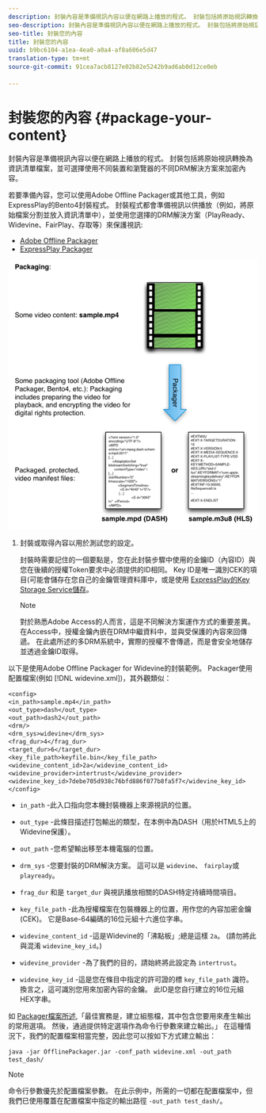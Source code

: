 ```yaml
---
description: 封裝內容是準備視訊內容以便在網路上播放的程式。 封裝包括將原始視訊轉換為資訊清單檔案，並可選擇使用不同裝置和瀏覽器的不同DRM解決方案來加密內容。
seo-description: 封裝內容是準備視訊內容以便在網路上播放的程式。 封裝包括將原始視訊轉換為資訊清單檔案，並可選擇使用不同裝置和瀏覽器的不同DRM解決方案來加密內容。
seo-title: 封裝您的內容
title: 封裝您的內容
uuid: b9bc6104-a1ea-4ea0-a0a4-af8a606e5d47
translation-type: tm+mt
source-git-commit: 91cea7acb8127e02b82e5242b9ad6ab0d12ce0eb

---
```



# 封裝您的內容 {#package-your-content}

封裝內容是準備視訊內容以便在網路上播放的程式。 封裝包括將原始視訊轉換為資訊清單檔案，並可選擇使用不同裝置和瀏覽器的不同DRM解決方案來加密內容。

若要準備內容，您可以使用Adobe Offline Packager或其他工具，例如ExpressPlay的Bento4封裝程式。 封裝程式都會準備視訊以供播放（例如，將原始檔案分割並放入資訊清單中），並使用您選擇的DRM解決方案（PlayReady、Widevine、FairPlay、存取等）來保護視訊:

* [Adobe Offline Packager](https://helpx.adobe.com/content/dam/help/en/primetime/guides/offline_packager_getting_started.pdf)
* [ExpressPlay Packager](https://www.expressplay.com/developer/packaging-tools/)

<!--<a id="fig_jbn_fw5_xw"></a>-->

![](assets/pkg_lic_play_web.png)

1. 封裝或取得內容以用於測試您的設定。

   封裝時需要記住的一個要點是，您在此封裝步驟中使用的金鑰ID（內容ID）與您在後續的授權Token要求中必須提供的ID相同。 Key ID是唯一識別CEK的項目(可能會儲存在您自己的金鑰管理資料庫中，或是使用 [ExpressPlay的Key Storage Service儲存](https://www.expressplay.com/developer/key-storage/)。

   >[!NOTE]
   >
   >對於熟悉Adobe Access的人而言，這是不同解決方案運作方式的重要差異。 在Access中，授權金鑰內嵌在DRM中繼資料中，並與受保護的內容來回傳遞。 在此處所述的多DRM系統中，實際的授權不會傳遞，而是會安全地儲存並透過金鑰ID取得。

<!--<a id="example_52AF76B730174B79B6088280FCDF126D"></a>-->

以下是使用Adobe Offline Packager for Widevine的封裝範例。 Packager使用配置檔案(例如 [!DNL widevine.xml])，其外觀類似：

```
<config> 
<in_path>sample.mp4</in_path> 
<out_type>dash</out_type> 
<out_path>dash2</out_path> 
<drm/> 
<drm_sys>widevine</drm_sys> 
<frag_dur>4</frag_dur> 
<target_dur>6</target_dur> 
<key_file_path>keyfile.bin</key_file_path> 
<widevine_content_id>2a</widevine_content_id> 
<widevine_provider>intertrust</widevine_provider> 
<widevine_key_id>7debe705d938c76bfd886f077b8fa5f7</widevine_key_id> 
</config>
```

* `in_path` -此入口指向您本機封裝機器上來源視訊的位置。
* `out_type` -此條目描述打包輸出的類型，在本例中為DASH（用於HTML5上的Widevine保護）。
* `out_path` -您希望輸出移至本機電腦的位置。
* `drm_sys` -您要封裝的DRM解決方案。 這可以是 `widevine`、 `fairplay`或 `playready`。

* `frag_dur` 和是 `target_dur` 與視訊播放相關的DASH特定持續時間項目。

* `key_file_path` -此為授權檔案在包裝機器上的位置，用作您的內容加密金鑰(CEK)。 它是Base-64編碼的16位元組十六進位字串。
* `widevine_content_id` -這是Widevine的「沸點板」;總是這樣 `2a`。 (請勿將此與混淆 `widevine_key_id`。)

* `widevine_provider` -為了我們的目的，請始終將此設定為 `intertrust`。

* `widevine_key_id` -這是您在條目中指定的許可證的標 `key_file_path` 識符。 換言之，這可識別您用來加密內容的金鑰。 此ID是您自行建立的16位元組HEX字串。

如 [Packager檔案所述](https://helpx.adobe.com/content/dam/help/en/primetime/guides/offline_packager_getting_started.pdf),「最佳實務是，建立組態檔，其中包含您要用來產生輸出的常用選項。 然後，通過提供特定選項作為命令行參數來建立輸出。」 在這種情況下，我們的配置檔案相當完整，因此您可以按如下方式建立輸出：

```
java -jar OfflinePackager.jar -conf_path widevine.xml -out_path test_dash/ 
```

>[!NOTE]
>
>命令行參數優先於配置檔案參數。 在此示例中，所需的一切都在配置檔案中，但我們已使用覆蓋在配置檔案中指定的輸出路徑 `-out_path test_dash/`。

